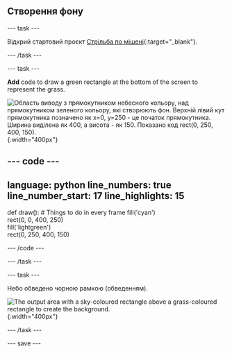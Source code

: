 ## Створення фону

--- task ---

Відкрий стартовий проєкт [Стрільба по мішені](https://trinket.io/python/ba27b1e043){:target="_blank"}.

--- /task ---

--- task ---

**Add** code to draw a green rectangle at the bottom of the screen to represent the grass.

![Область виводу з прямокутником небесного кольору, над прямокутником зеленого кольору, які створюють фон. Верхній лівий кут прямокутника позначено як x=0, y=250 - це початок прямокутника. Ширина виділена як 400, а висота - як 150. Показано код rect(0, 250, 400, 150).](images/green-grass.png){:width="400px"}

--- code ---
---
language: python line_numbers: true line_number_start: 17
line_highlights: 15
---
def draw(): # Things to do in every frame fill('cyan')  
rect(0, 0, 400, 250)  
fill('lightgreen')  
rect(0, 250, 400, 150)

--- /code ---

--- /task ---

--- task ---

Небо обведено чорною рамкою (обведенням).

![The output area with a sky-coloured rectangle above a grass-coloured rectangle to create the background.](images/background.png){:width="400px"}

--- /task ---

--- save ---
